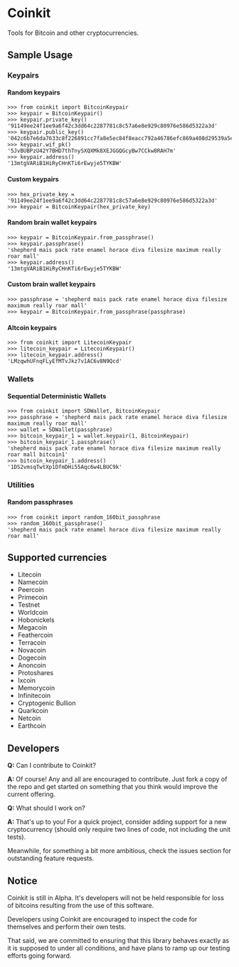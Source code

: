Coinkit
=====

Tools for Bitcoin and other cryptocurrencies.

## Sample Usage

### Keypairs

#### Random keypairs

    >>> from coinkit import BitcoinKeypair
    >>> keypair = BitcoinKeypair()
    >>> keypair.private_key()
    '91149ee24f1ee9a6f42c3dd64c2287781c8c57a6e8e929c80976e586d5322a3d'
    >>> keypair.public_key()
    '042c6b7e6da7633c8f226891cc7fa8e5ec84f8eacc792a46786efc869a408d29539a5e6f8de3f71c0014e8ea71691c7b41f45c083a074fef7ab5c321753ba2b3fe'
    >>> keypair.wif_pk()
    '5JvBUBPzU42Y7BHD7thTnySXQXMk8XEJGGQGcyBw7CCkw8RAH7m'
    >>> keypair.address()
    '13mtgVARiB1HiRyCHnKTi6rEwyje5TYKBW'

#### Custom keypairs

    >>> hex_private_key = '91149ee24f1ee9a6f42c3dd64c2287781c8c57a6e8e929c80976e586d5322a3d'
    >>> keypair = BitcoinKeypair(hex_private_key)

#### Random brain wallet keypairs

    >>> keypair = BitcoinKeypair.from_passphrase()
    >>> keypair.passphrase()
    'shepherd mais pack rate enamel horace diva filesize maximum really roar mall'
    >>> keypair.address()
    '13mtgVARiB1HiRyCHnKTi6rEwyje5TYKBW'

#### Custom brain wallet keypairs

    >>> passphrase = 'shepherd mais pack rate enamel horace diva filesize maximum really roar mall'
    >>> keypair = BitcoinKeypair.from_passphrase(passphrase)

#### Altcoin keypairs

    >>> from coinkit import LitecoinKeypair
    >>> litecoin_keypair = LitecoinKeypair()
    >>> litecoin_keypair.address()
    'LMzqwhUFnqFLyEfMTvJkz7v1AC6v8N9Qcd'

### Wallets

#### Sequential Deterministic Wallets

    >>> from coinkit import SDWallet, BitcoinKeypair
    >>> passphrase = 'shepherd mais pack rate enamel horace diva filesize maximum really roar mall'
    >>> wallet = SDWallet(passphrase)
    >>> bitcoin_keypair_1 = wallet.keypair(1, BitcoinKeypair)
    >>> bitcoin_keypair_1.passphrase()
    'shepherd mais pack rate enamel horace diva filesize maximum really roar mall bitcoin1'
    >>> bitcoin_keypair_1.address()
    '1DS2vmsqTwtXp1DfmDHi55Aqc6w4LBUC9k'

### Utilities

#### Random passphrases

    >>> from coinkit import random_160bit_passphrase
    >>> random_160bit_passphrase()
    'shepherd mais pack rate enamel horace diva filesize maximum really roar mall'

## Supported currencies

- Litecoin
- Namecoin
- Peercoin
- Primecoin
- Testnet
- Worldcoin
- Hobonickels
- Megacoin
- Feathercoin
- Terracoin
- Novacoin
- Dogecoin
- Anoncoin
- Protoshares
- Ixcoin
- Memorycoin
- Infinitecoin
- Cryptogenic Bullion
- Quarkcoin
- Netcoin
- Earthcoin

## Developers

**Q:** Can I contribute to Coinkit?

**A:** Of course! Any and all are encouraged to contribute. Just fork a copy of the repo and get started on something that you think would improve the current offering.

**Q:** What should I work on?

**A:** That's up to you! For a quick project, consider adding support for a new cryptocurrency (should only require two lines of code, not including the unit tests).

Meanwhile, for something a bit more ambitious, check the issues section for outstanding feature requests.

## Notice

Coinkit is still in Alpha. It's developers will not be held responsible for loss of bitcoins resulting from the use of this software.

Developers using Coinkit are encouraged to inspect the code for themselves and perform their own tests.

That said, we are committed to ensuring that this library behaves exactly as it is supposed to under all conditions, and have plans to ramp up our testing efforts going forward.

